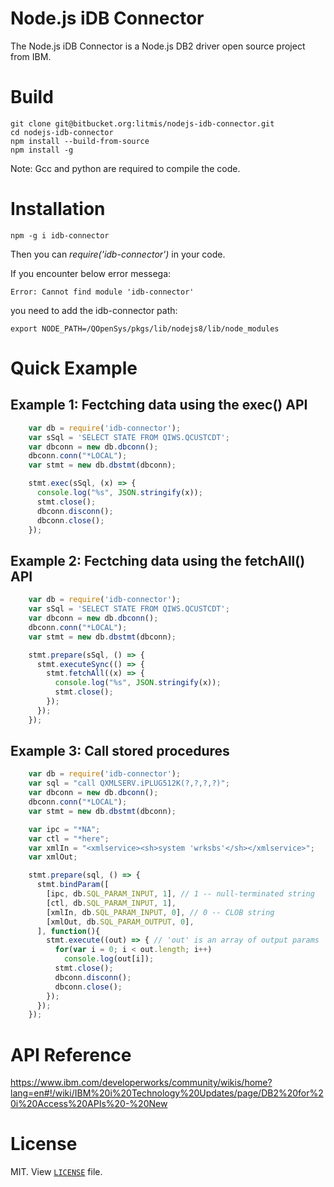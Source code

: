 # Node.js iDB Connector
The Node.js iDB Connector is a Node.js DB2 driver open source project from IBM. 

# Build

	git clone git@bitbucket.org:litmis/nodejs-idb-connector.git
    cd nodejs-idb-connector
    npm install --build-from-source
    npm install -g
	
  Note: Gcc and python are required to compile the code.   
  
# Installation  

	npm -g i idb-connector
	
  Then you can *require('idb-connector')* in your code.   
  
  If you encounter below error messega:  
  
  	Error: Cannot find module 'idb-connector'  
	
  you need to add the idb-connector path:  
  
	export NODE_PATH=/QOpenSys/pkgs/lib/nodejs8/lib/node_modules

# Quick Example

## Example 1: Fectching data using the exec() API
```js
	var db = require('idb-connector');
	var sSql = 'SELECT STATE FROM QIWS.QCUSTCDT';
	var dbconn = new db.dbconn();
	dbconn.conn("*LOCAL");
	var stmt = new db.dbstmt(dbconn);

	stmt.exec(sSql, (x) => {
	  console.log("%s", JSON.stringify(x));
	  stmt.close();
	  dbconn.disconn();
	  dbconn.close();
	});
```

## Example 2: Fectching data using the fetchAll() API
```js
	var db = require('idb-connector');
	var sSql = 'SELECT STATE FROM QIWS.QCUSTCDT';
	var dbconn = new db.dbconn();
	dbconn.conn("*LOCAL");
	var stmt = new db.dbstmt(dbconn);

	stmt.prepare(sSql, () => {
	  stmt.executeSync(() => {
		stmt.fetchAll((x) => { 
		  console.log("%s", JSON.stringify(x));
		  stmt.close();
		});
	  });
	});
```

## Example 3: Call stored procedures
```js
    var db = require('idb-connector');
    var sql = "call QXMLSERV.iPLUG512K(?,?,?,?)";
    var dbconn = new db.dbconn();
    dbconn.conn("*LOCAL");
    var stmt = new db.dbstmt(dbconn);

    var ipc = "*NA";
    var ctl = "*here";
    var xmlIn = "<xmlservice><sh>system 'wrksbs'</sh></xmlservice>";
    var xmlOut;

    stmt.prepare(sql, () => {
      stmt.bindParam([
        [ipc, db.SQL_PARAM_INPUT, 1], // 1 -- null-terminated string
        [ctl, db.SQL_PARAM_INPUT, 1],
        [xmlIn, db.SQL_PARAM_INPUT, 0], // 0 -- CLOB string
        [xmlOut, db.SQL_PARAM_OUTPUT, 0],
      ], function(){
        stmt.execute((out) => { // 'out' is an array of output params
          for(var i = 0; i < out.length; i++)
            console.log(out[i]);
          stmt.close();
          dbconn.disconn();
          dbconn.close();
        });
      });
    });
```

# API Reference
https://www.ibm.com/developerworks/community/wikis/home?lang=en#!/wiki/IBM%20i%20Technology%20Updates/page/DB2%20for%20i%20Access%20APIs%20-%20New

# License
MIT.  View [`LICENSE`](https://bitbucket.org/litmis/nodejs-idb-connector/src/master/LICENSE) file.